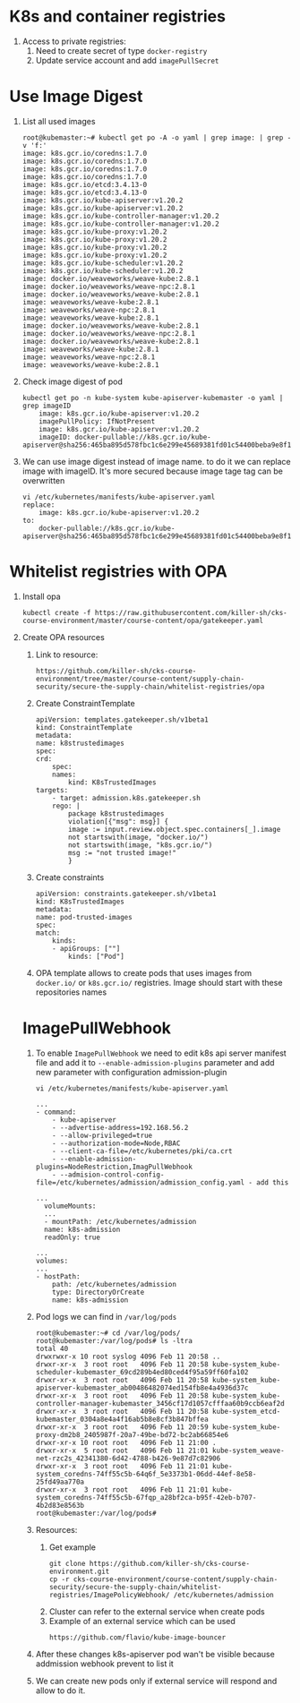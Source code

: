 # K8s and container registries

1. Access to private registries:
    1. Need to create secret of type `docker-registry`
    1. Update service account and add `imagePullSecret`

# Use Image Digest

1. List all used images
    ```
    root@kubemaster:~# kubectl get po -A -o yaml | grep image: | grep -v 'f:'
    image: k8s.gcr.io/coredns:1.7.0
    image: k8s.gcr.io/coredns:1.7.0
    image: k8s.gcr.io/coredns:1.7.0
    image: k8s.gcr.io/coredns:1.7.0
    image: k8s.gcr.io/etcd:3.4.13-0
    image: k8s.gcr.io/etcd:3.4.13-0
    image: k8s.gcr.io/kube-apiserver:v1.20.2
    image: k8s.gcr.io/kube-apiserver:v1.20.2
    image: k8s.gcr.io/kube-controller-manager:v1.20.2
    image: k8s.gcr.io/kube-controller-manager:v1.20.2
    image: k8s.gcr.io/kube-proxy:v1.20.2
    image: k8s.gcr.io/kube-proxy:v1.20.2
    image: k8s.gcr.io/kube-proxy:v1.20.2
    image: k8s.gcr.io/kube-proxy:v1.20.2
    image: k8s.gcr.io/kube-scheduler:v1.20.2
    image: k8s.gcr.io/kube-scheduler:v1.20.2
    image: docker.io/weaveworks/weave-kube:2.8.1
    image: docker.io/weaveworks/weave-npc:2.8.1
    image: docker.io/weaveworks/weave-kube:2.8.1
    image: weaveworks/weave-kube:2.8.1
    image: weaveworks/weave-npc:2.8.1
    image: weaveworks/weave-kube:2.8.1
    image: docker.io/weaveworks/weave-kube:2.8.1
    image: docker.io/weaveworks/weave-npc:2.8.1
    image: docker.io/weaveworks/weave-kube:2.8.1
    image: weaveworks/weave-kube:2.8.1
    image: weaveworks/weave-npc:2.8.1
    image: weaveworks/weave-kube:2.8.1
    ```

1. Check image digest of pod
    ```
    kubectl get po -n kube-system kube-apiserver-kubemaster -o yaml | grep imageID
        image: k8s.gcr.io/kube-apiserver:v1.20.2
        imagePullPolicy: IfNotPresent
        image: k8s.gcr.io/kube-apiserver:v1.20.2
        imageID: docker-pullable://k8s.gcr.io/kube-apiserver@sha256:465ba895d578fbc1c6e299e45689381fd01c54400beba9e8f1d7456077411411
    ```

1. We can use image digest instead of image name. to do it we can replace image with imageID. It's more secured because image tage tag can be overwritten
    ```
    vi /etc/kubernetes/manifests/kube-apiserver.yaml 
    replace: 
        image: k8s.gcr.io/kube-apiserver:v1.20.2
    to: 
        docker-pullable://k8s.gcr.io/kube-apiserver@sha256:465ba895d578fbc1c6e299e45689381fd01c54400beba9e8f1d7456077411411
    ```

# Whitelist registries with OPA

1. Install opa
    ```
    kubectl create -f https://raw.githubusercontent.com/killer-sh/cks-course-environment/master/course-content/opa/gatekeeper.yaml

    ```

1. Create OPA resources

    1. Link to resource:
    
        ```
        https://github.com/killer-sh/cks-course-environment/tree/master/course-content/supply-chain-security/secure-the-supply-chain/whitelist-registries/opa
        ```

    1. Create ConstraintTemplate
        ```
        apiVersion: templates.gatekeeper.sh/v1beta1
        kind: ConstraintTemplate
        metadata:
        name: k8strustedimages
        spec:
        crd:
            spec:
            names:
                kind: K8sTrustedImages
        targets:
            - target: admission.k8s.gatekeeper.sh
            rego: |
                package k8strustedimages
                violation[{"msg": msg}] {
                image := input.review.object.spec.containers[_].image
                not startswith(image, "docker.io/")
                not startswith(image, "k8s.gcr.io/")
                msg := "not trusted image!"
                }
        ```

    1. Create constraints

        ```
        apiVersion: constraints.gatekeeper.sh/v1beta1
        kind: K8sTrustedImages
        metadata:
        name: pod-trusted-images
        spec:
        match:
            kinds:
            - apiGroups: [""]
                kinds: ["Pod"]
        ```

    1. OPA template allows to create pods that uses images from `docker.io/` or `k8s.gcr.io/` registries. Image should start with these repositories names

    # ImagePullWebhook

    1. To enable `ImagePullWebhook` we need to edit k8s api server manifest file and add it to `--enable-admission-plugins` parameter and add new parameter with configuration admission-plugin

        ```
        vi /etc/kubernetes/manifests/kube-apiserver.yaml

        ...
        - command:
            - kube-apiserver
            - --advertise-address=192.168.56.2
            - --allow-privileged=true
            - --authorization-mode=Node,RBAC
            - --client-ca-file=/etc/kubernetes/pki/ca.crt
            - --enable-admission-plugins=NodeRestriction,ImagPullWebhook
            - --admision-control-config-file=/etc/kubernetes/admission/admission_config.yaml - add this
        
        ...
          volumeMounts:
          ...
          - mountPath: /etc/kubernetes/admission
          name: k8s-admission
          readOnly: true
        
        ...
        volumes:
        ...
        - hostPath:
            path: /etc/kubernetes/admission
            type: DirectoryOrCreate
            name: k8s-admission
        ```

    1. Pod logs we can find in `/var/log/pods`
        ```
        root@kubemaster:~# cd /var/log/pods/
        root@kubemaster:/var/log/pods# ls -ltra
        total 40
        drwxrwxr-x 10 root syslog 4096 Feb 11 20:58 ..
        drwxr-xr-x  3 root root   4096 Feb 11 20:58 kube-system_kube-scheduler-kubemaster_69cd289b4ed80ced4f95a59ff60fa102
        drwxr-xr-x  3 root root   4096 Feb 11 20:58 kube-system_kube-apiserver-kubemaster_ab00486482074ed154fb8e4a4936d37c
        drwxr-xr-x  3 root root   4096 Feb 11 20:58 kube-system_kube-controller-manager-kubemaster_3456cf17d1057cfffaa60b9ccb6eaf2d
        drwxr-xr-x  3 root root   4096 Feb 11 20:58 kube-system_etcd-kubemaster_0304a8e4a4f16ab5b8e8cf3b847bffea
        drwxr-xr-x  3 root root   4096 Feb 11 20:59 kube-system_kube-proxy-dm2b8_2405987f-20a7-49be-bd72-bc2ab66854e6
        drwxr-xr-x 10 root root   4096 Feb 11 21:00 .
        drwxr-xr-x  5 root root   4096 Feb 11 21:01 kube-system_weave-net-rzc2s_42341380-6d42-4788-b426-9e87d7c82906
        drwxr-xr-x  3 root root   4096 Feb 11 21:01 kube-system_coredns-74ff55c5b-64q6f_5e3373b1-06dd-44ef-8e58-25fd49aa770a
        drwxr-xr-x  3 root root   4096 Feb 11 21:01 kube-system_coredns-74ff55c5b-67fqp_a28bf2ca-b95f-42eb-b707-4b2d83e8563b
        root@kubemaster:/var/log/pods# 
        ```
    1. Resources:
        1. Get example
            ```
            git clone https://github.com/killer-sh/cks-course-environment.git
            cp -r cks-course-environment/course-content/supply-chain-security/secure-the-supply-chain/whitelist-registries/ImagePolicyWebhook/ /etc/kubernetes/admission
            ```
        1. Cluster can refer to the external service when create pods
        1. Example of an external service which can be used
            ```
            https://github.com/flavio/kube-image-bouncer
            ```
    1. After these changes k8s-apiserver pod wan't be visible because addmission webhook prevent to list it

    1. We can create new pods only if external service will respond and allow to do it.